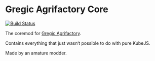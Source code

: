 # Gregic Agrifactory Core
[![Build Status](https://github.com/TheDogOfChaos/Gregic-Agrifactory-Core/actions/workflows/auto_build.yml/badge.svg?branch=main)](https://github.com/TheDogOfChaos/Gregic-Agrifactory-Core/actions/workflows/auto_build.yml)

The coremod for [Gregic Agrifactory](https://github.com/TheDogOfChaos/Gregic-Agrifactory/).

Contains everything that just wasn‘t possible to do with pure KubeJS.

Made by an amature modder.
